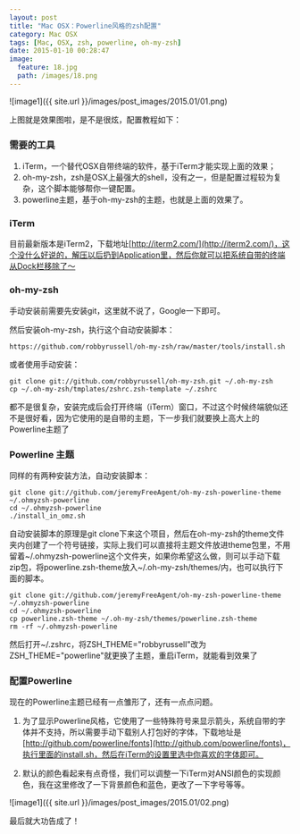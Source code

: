 ```yaml
---
layout: post
title: "Mac OSX：Powerline风格的zsh配置"
category: Mac OSX
tags: [Mac, OSX, zsh, powerline, oh-my-zsh]
date: 2015-01-10 00:28:47
image:
  feature: 18.jpg
  path: /images/18.png
---
```


![image1]({{ site.url }}/images/post_images/2015.01/01.png)

上图就是效果图啦，是不是很炫，配置教程如下：

### 需要的工具

1. iTerm，一个替代OSX自带终端的软件，基于iTerm才能实现上面的效果；
2. oh-my-zsh，zsh是OSX上最强大的shell，没有之一，但是配置过程较为复杂，这个脚本能够帮你一键配置。
3. powerline主题，基于oh-my-zsh的主题，也就是上面的效果了。

### iTerm

目前最新版本是iTerm2，下载地址[http://iterm2.com/](http://iterm2.com/)，这个没什么好说的，解压以后扔到Application里，然后你就可以把系统自带的终端从Dock栏移除了～

### oh-my-zsh

手动安装前需要先安装git，这里就不说了，Google一下即可。

然后安装oh-my-zsh，执行这个自动安装脚本：

```shell
https://github.com/robbyrussell/oh-my-zsh/raw/master/tools/install.sh
```

或者使用手动安装：

```shell
git clone git://github.com/robbyrussell/oh-my-zsh.git ~/.oh-my-zsh
cp ~/.oh-my-zsh/tmplates/zshrc.zsh-template ~/.zshrc
```

都不是很复杂，安装完成后会打开终端（iTerm）窗口，不过这个时候终端貌似还不是很好看，因为它使用的是自带的主题，下一步我们就要换上高大上的Powerline主题了

### Powerline 主题

同样的有两种安装方法，自动安装脚本：

```shell
git clone git://github.com/jeremyFreeAgent/oh-my-zsh-powerline-theme ~/.ohmyzsh-powerline
cd ~/.ohmyzsh-powerline
./install_in_omz.sh
```

自动安装脚本的原理是git clone下来这个项目，然后在oh-my-zsh的theme文件夹内创建了一个符号链接，实际上我们可以直接将主题文件放进theme包里，不用留着~/.ohmyzsh-powerline这个文件夹，如果你希望这么做，则可以手动下载zip包，将powerline.zsh-theme放入~/.oh-my-zsh/themes/内，也可以执行下面的脚本。

```
git clone git://github.com/jeremyFreeAgent/oh-my-zsh-powerline-theme ~/.ohmyzsh-powerline
cd ~/.ohmyzsh-powerline
cp powerline.zsh-theme ~/.oh-my-zsh/themes/powerline.zsh-theme
rm -rf ~/.ohmyzsh-powerline
```

然后打开~/.zshrc，将ZSH_THEME="robbyrussell"改为ZSH_THEME="powerline"就更换了主题，重启iTerm，就能看到效果了

### 配置Powerline

现在的Powerline主题已经有一点雏形了，还有一点点问题。

1. 为了显示Powerline风格，它使用了一些特殊符号来显示箭头，系统自带的字体并不支持，所以需要手动下载别人打包好的字体，下载地址是[http://github.com/powerline/fonts](http://github.com/powerline/fonts)，执行里面的install.sh，然后在iTerm的设置里选中你喜欢的字体即可。

2. 默认的颜色看起来有点奇怪，我们可以调整一下iTerm对ANSI颜色的实现颜色，我在这里修改了一下背景颜色和蓝色，更改了一下字号等等。

![image1]({{ site.url }}/images/post_images/2015.01/02.png)

最后就大功告成了！